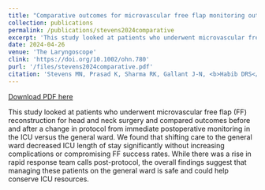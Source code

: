 ```yaml
---
title: "Comparative outcomes for microvascular free flap monitoring outside the intensive care unit"
collection: publications
permalink: /publications/stevens2024comparative
excerpt: 'This study looked at patients who underwent microvascular free flap (FF) reconstruction for head and neck surgery and compared outcomes before and after a change in protocol from immediate postoperative monitoring in the ICU versus the general ward. We found that shifting care to the general ward decreased ICU length of stay significantly without increasing complications or compromising FF success rates. While there was a rise in rapid response team calls post-protocol, the overall findings suggest that managing these patients on the general ward is safe and could help conserve ICU resources.'
date: 2024-04-26
venue: 'The Laryngoscope'
clink: 'https://doi.org/10.1002/ohn.780'
purl: '/files/stevens2024comparative.pdf'
citation: 'Stevens MN, Prasad K, Sharma RK, Gallant J-N, <b>Habib DRS</b>, Langerman A, Mannion K, Rosenthal E, Topf MC, Rohde SL. Comparative outcomes for microvascular free flap monitoring outside the intensive care unit. <i>Otolaryngol Head Neck Surg</i>. doi:10.1002/ohn.780'
---
```

[Download PDF here](http://danielrshabib.github.io/files/stevens2024comparative.pdf)

This study looked at patients who underwent microvascular free flap (FF) reconstruction for head and neck surgery and compared outcomes before and after a change in protocol from immediate postoperative monitoring in the ICU versus the general ward. We found that shifting care to the general ward decreased ICU length of stay significantly without increasing complications or compromising FF success rates. While there was a rise in rapid response team calls post-protocol, the overall findings suggest that managing these patients on the general ward is safe and could help conserve ICU resources.

